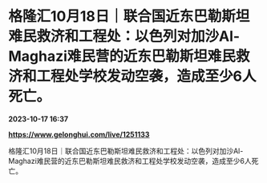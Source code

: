 # 格隆汇10月18日｜联合国近东巴勒斯坦难民救济和工程处：以色列对加沙Al-Maghazi难民营的近东巴勒斯坦难民救济和工程处学校发动空袭，造成至少6人死亡。

**2023-10-17 16:37**

**https://www.gelonghui.com/live/1251133**

格隆汇10月18日｜联合国近东巴勒斯坦难民救济和工程处：以色列对加沙Al-Maghazi难民营的近东巴勒斯坦难民救济和工程处学校发动空袭，造成至少6人死亡。